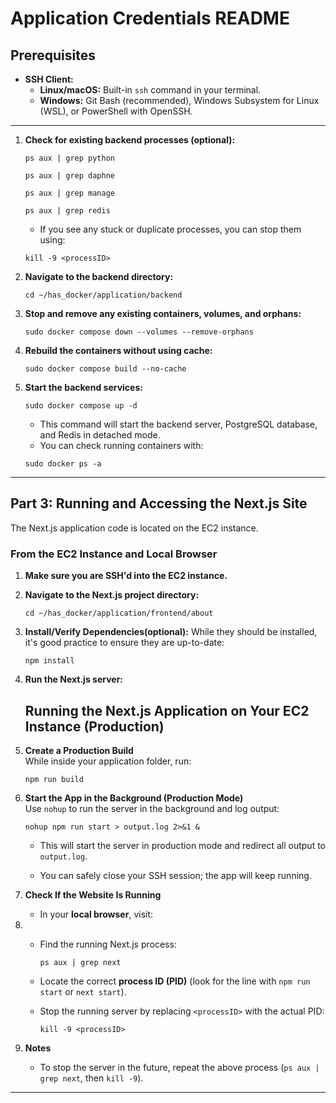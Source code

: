 # Application Credentials README

## Prerequisites

- **SSH Client:**  
  - **Linux/macOS:** Built-in `ssh` command in your terminal.
  - **Windows:** Git Bash (recommended), Windows Subsystem for Linux (WSL), or PowerShell with OpenSSH.

---

1. **Check for existing backend processes (optional):**

    `ps aux | grep python`

    `ps aux | grep daphne`

    `ps aux | grep manage`

    `ps aux | grep redis`

   - If you see any stuck or duplicate processes, you can stop them using:

    `kill -9 <processID>`

2. **Navigate to the backend directory:**

    `cd ~/has_docker/application/backend`

3. **Stop and remove any existing containers, volumes, and orphans:**

    `sudo docker compose down --volumes --remove-orphans`

4. **Rebuild the containers without using cache:**

    `sudo docker compose build --no-cache`

5. **Start the backend services:**

    `sudo docker compose up -d`

   - This command will start the backend server, PostgreSQL database, and Redis in detached mode.
   - You can check running containers with:

    `sudo docker ps -a`

---

## Part 3: Running and Accessing the Next.js Site

The Next.js application code is located on the EC2 instance.

### From the EC2 Instance and Local Browser

1. **Make sure you are SSH'd into the EC2 instance.**

2. **Navigate to the Next.js project directory:**

    `cd ~/has_docker/application/frontend/about`

3. **Install/Verify Dependencies(optional):** While they should be installed, it's good practice to ensure they are up-to-date:

    `npm install`

4. **Run the Next.js server:**

   ## Running the Next.js Application on Your EC2 Instance (Production)

1. **Create a Production Build**  
    While inside your application folder, run:

    `npm run build`

2. **Start the App in the Background (Production Mode)**  
    Use `nohup` to run the server in the background and log output:

    `nohup npm run start > output.log 2>&1 &`

    - This will start the server in production mode and redirect all output to `output.log`.

    - You can safely close your SSH session; the app will keep running.

3. **Check If the Website Is Running**

    - In your **local browser**, visit:

4. - Find the running Next.js process:

        `ps aux | grep next`

    - Locate the correct **process ID (PID)** (look for the line with `npm run start` or `next start`).

    - Stop the running server by replacing `<processID>` with the actual PID:

        `kill -9 <processID>`

5. **Notes**

    - To stop the server in the future, repeat the above process (`ps aux | grep next`, then `kill -9`).

---
